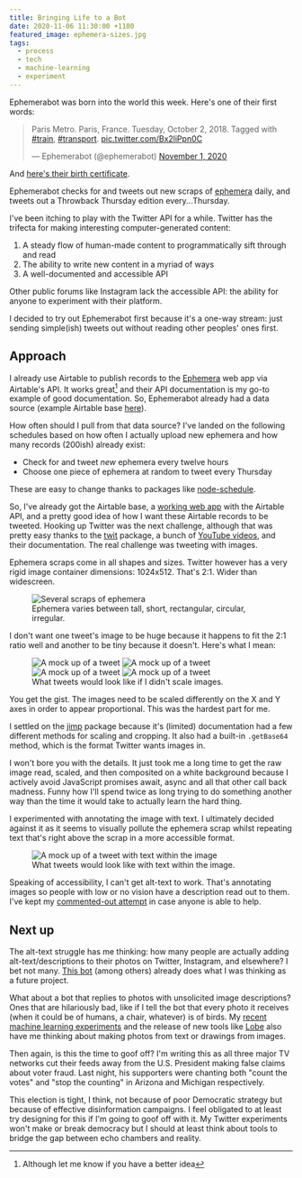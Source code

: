```yaml
---
title: Bringing Life to a Bot
date: 2020-11-06 11:30:00 +1100
featured_image: ephemera-sizes.jpg
tags:
  - process
  - tech
  - machine-learning
  - experiment
---
```


Ephemerabot was born into the world this week. Here's one of their first words:

<div class="tweet">
  <blockquote class="twitter-tweet" data-dnt="true" data-theme="light"><p lang="en" dir="ltr">Paris Metro. Paris, France. Tuesday, October 2, 2018. Tagged with <a href="https://twitter.com/hashtag/train?src=hash&amp;ref_src=twsrc%5Etfw">#train</a>, <a href="https://twitter.com/hashtag/transport?src=hash&amp;ref_src=twsrc%5Etfw">#transport</a>. <a href="https://t.co/Bx2liPpn0C">pic.twitter.com/Bx2liPpn0C</a></p>&mdash; Ephemerabot (@ephemerabot) <a href="https://twitter.com/ephemerabot/status/1322797882420961280?ref_src=twsrc%5Etfw">November 1, 2020</a></blockquote> <script async src="https://platform.twitter.com/widgets.js" charset="utf-8"></script>
</div>

And [here's their birth certificate](https://github.com/dnywh/ephemerabot).

Ephemerabot checks for and tweets out new scraps of [ephemera](https://github.com/dnywh/ephemera) daily, and tweets out a Throwback Thursday edition every...Thursday.

I've been itching to play with the Twitter API for a while. Twitter has the trifecta for making interesting computer-generated content:

1. A steady flow of human-made content to programmatically sift through and read
2. The ability to write new content in a myriad of ways
3. A well-documented and accessible API

Other public forums like Instagram lack the accessible API: the ability for anyone to experiment with their platform.

I decided to try out Ephemerabot first because it's a one-way stream: just sending simple(ish) tweets out without reading other peoples' ones first.

## Approach

I already use Airtable to publish records to the [Ephemera](https://ephemera.herokuapp.com/) web app via Airtable's API. It works great[^airtable] and their API documentation is my go-to example of good documentation. So, Ephemerabot already had a data source (example Airtable base [here](https://airtable.com/shr1HFbqpH0axgEb6/tbl689cjHdYYIM5ZA)).

How often should I pull from that data source? I've landed on the following schedules based on how often I actually upload new ephemera and how many records (200ish) already exist:

- Check for and tweet _new_ ephemera every twelve hours
- Choose one piece of ephemera at random to tweet every Thursday

These are easy to change thanks to packages like [node-schedule](https://www.npmjs.com/package/node-schedule).

So, I've already got the Airtable base, a [working web app](https://github.com/dnywh/ephemera) with the Airtable API, and a pretty good idea of how I want these Airtable records to be tweeted. Hooking up Twitter was the next challenge, although that was pretty easy thanks to the [twit](https://www.npmjs.com/package/twit) package, a bunch of [YouTube videos](https://www.youtube.com/watch?v=7-nX3YOC4OA), and their documentation. The real challenge was tweeting with images.

Ephemera scraps come in all shapes and sizes. Twitter however has a very rigid image container dimensions: 1024x512. That's 2:1. Wider than widescreen.

<figure>
  <img data-src="https://ik.imagekit.io/dw/notes/bringing-life-to-a-bot/ephemera-sizes.jpg" alt="Several scraps of ephemera">
   <figcaption>Ephemera varies between tall, short, rectangular, circular, irregular.</figcaption>
</figure>

I don't want one tweet's image to be huge because it happens to fit the 2:1 ratio well and another to be tiny because it doesn't. Here's what I mean:

<figure class="even-four">
  <img data-src="https://ik.imagekit.io/dw/notes/bringing-life-to-a-bot/ephemerabot-tweet-mockup-a.jpg" alt="A mock up of a tweet">
  <img data-src="https://ik.imagekit.io/dw/notes/bringing-life-to-a-bot/ephemerabot-tweet-mockup-b.jpg" alt="A mock up of a tweet">
  <img data-src="https://ik.imagekit.io/dw/notes/bringing-life-to-a-bot/ephemerabot-tweet-mockup-c.jpg" alt="A mock up of a tweet">
  <img data-src="https://ik.imagekit.io/dw/notes/bringing-life-to-a-bot/ephemerabot-tweet-mockup-d.jpg" alt="A mock up of a tweet">
  <figcaption>What tweets would look like if I didn't scale images.</figcaption>
</figure>

You get the gist. The images need to be scaled differently on the X and Y axes in order to appear proportional. This was the hardest part for me.

I settled on the [jimp](https://www.npmjs.com/package/jimp) package because it's (limited) documentation had a few different methods for scaling and cropping. It also had a built-in `.getBase64` method, which is the format Twitter wants images in.

I won't bore you with the details. It just took me a long time to get the raw image read, scaled, and then composited on a white background because I actively avoid JavaScript promises await, async and all that other call back madness. Funny how I'll spend twice as long trying to do something another way than the time it would take to actually learn the hard thing.

I experimented with annotating the image with text. I ultimately decided against it as it seems to visually pollute the ephemera scrap whilst repeating text that's right above the scrap in a more accessible format.

<figure>
  <img data-src="https://ik.imagekit.io/dw/notes/bringing-life-to-a-bot/ephemerabot-tweet-mockup-annotated.jpg" alt="A mock up of a tweet with text within the image">
  <figcaption>What tweets would look like with text within the image.</figcaption>
</figure>

Speaking of accessibility, I can't get alt-text to work. That's annotating images so people with low or no vision have a description read out to them. I've kept my [commented-out attempt](https://github.com/dnywh/ephemerabot/blob/9297ecad400a05610a6ba99fcf77aa5a5937d2af/server.js#L169) in case anyone is able to help.

## Next up

The alt-text struggle has me thinking: how many people are actually adding alt-text/descriptions to their photos on Twitter, Instagram, and elsewhere? I bet not many. [This bot](https://twitter.com/a11yimage?lang=en) (among others) already does what I was thinking as a future project.

What about a bot that replies to photos with unsolicited image descriptions? Ones that are hilariously bad, like if I tell the bot that every photo it receives (when it could be of humans, a chair, whatever) is of birds. My [recent machine learning experiments](tinkering-with-spade-face) and the release of new tools like [Lobe](http://lobe.ai) also have me thinking about making photos from text or drawings from images.

Then again, is this the time to goof off? I'm writing this as all three major TV networks cut their feeds away from the U.S. President making false claims about voter fraud. Last night, his supporters were chanting both "count the votes" and "stop the counting" in Arizona and Michigan respectively.

This election is tight, I think, not because of poor Democratic strategy but because of effective disinformation campaigns. I feel obligated to at least try designing for this if I'm going to goof off with it. My Twitter experiments won't make or break democracy but I should at least think about tools to bridge the gap between echo chambers and reality.

[^airtable]: Although let me know if you have a better idea
